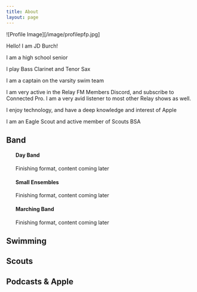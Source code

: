 ```yaml
---
title: About
layout: page
---
```

![Profile Image][/image/profilepfp.jpg]

<p>Hello! I am JD Burch!</p>
<p>I am a high school senior</p>
<p>I play Bass Clarinet and Tenor Sax</p>
<p>I am a captain on the varsity swim team</p>
<p>I am very active in the Relay FM Members Discord, and subscribe to Connected Pro. I am a very avid listener to most other Relay shows as well.</p>
<p>I enjoy technology, and have a deep knowledge and interest of Apple</p>
<p>I am an Eagle Scout and active member of Scouts BSA</p>

<h2>Band</h2>

<div style="text-indent: 25px;"> <h4>Day Band</h4>
<p>Finishing format, content coming later</p>
<h4>Small Ensembles</h4>
<p>Finishing format, content coming later</p>
<h4>Marching Band</h4>
<p>Finishing format, content coming later</p> </div>

<h2>Swimming</h2>

<h2>Scouts</h2>

<h2>Podcasts & Apple</h2>
